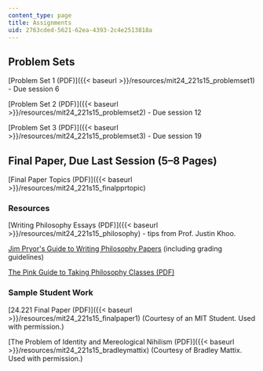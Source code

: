 ```yaml
---
content_type: page
title: Assignments
uid: 2763cded-5621-62ea-4393-2c4e2513818a
---
```


Problem Sets
------------

[Problem Set 1 (PDF)]({{< baseurl >}}/resources/mit24_221s15_problemset1) - Due session 6

[Problem Set 2 (PDF)]({{< baseurl >}}/resources/mit24_221s15_problemset2) - Due session 12

[Problem Set 3 (PDF)]({{< baseurl >}}/resources/mit24_221s15_problemset3) - Due session 19

Final Paper, Due Last Session (5–8 Pages)
-----------------------------------------

[Final Paper Topics (PDF)]({{< baseurl >}}/resources/mit24_221s15_finalpprtopic)

### Resources

[Writing Philosophy Essays (PDF)]({{< baseurl >}}/resources/mit24_221s15_philosophy) - tips from Prof. Justin Khoo.

[Jim Pryor's Guide to Writing Philosophy Papers](http://www.jimpryor.net/teaching/guidelines/writing.html) (including grading guidelines)

[The Pink Guide to Taking Philosophy Classes (PDF)](/courses/24-08j-philosophical-issues-in-brain-science-spring-2009/resources/mit24_08js09_read)

### Sample Student Work

[24.221 Final Paper (PDF)]({{< baseurl >}}/resources/mit24_221s15_finalpaper1) (Courtesy of an MIT Student. Used with permission.)

[The Problem of Identity and Mereological Nihilism (PDF)]({{< baseurl >}}/resources/mit24_221s15_bradleymattix) (Courtesy of Bradley Mattix. Used with permission.)